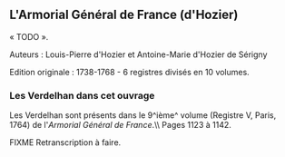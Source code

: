 ## L'Armorial Général de France (d'Hozier)

« TODO ».

Auteurs : Louis-Pierre d'Hozier et Antoine-Marie d'Hozier de Sérigny

Edition originale : 1738-1768 - 6 registres divisés en 10 volumes.

### Les Verdelhan dans cet ouvrage

Les Verdelhan sont présents dans le 9^ième^ volume (Registre V, Paris, 1764) de l'*Armorial Général de France*.\\\\ Pages 1123 à 1142.

FIXME Retranscription à faire.
